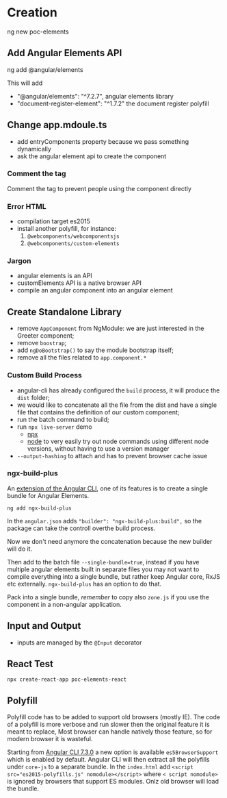 # Creation

ng new poc-elements

## Add Angular Elements API

ng add @angular/elements

This will add

- "@angular/elements": "^7.2.7", angular elements library
- "document-register-element": "^1.7.2" the document register polyfill

## Change app.mdoule.ts 

- add entryComponents property because we pass something dynamically
- ask the angular element api to create the component

### Comment the tag

Comment the tag to prevent people using the component directly

### Error HTML

- compilation target es2015
- install another polyfill, for instance:
  1. `@webcomponents/webcomponentsjs`
  2. `@webcomponents/custom-elements`

### Jargon

- angular elements is an API
- customElements API is a native browser API
- compile an angular component into an angular element

## Create Standalone Library

- remove `AppComponent` from NgModule: we are just interested in the Greeter component;
- remove `boostrap`;
- add `ngDoBootstrap()` to say the module bootstrap itself;
- remove all the files related to `app.component.*`

### Custom Build Process

- angular-cli has already configured the `build` process, it will produce the `dist` folder;
- we would like to concatenate all the file from the dist and have a single file that contains the definition of our custom component;
- run the batch command to build;
- run `npx live-server` demo
  - [npx](https://medium.com/@maybekatz/introducing-npx-an-npm-package-runner-55f7d4bd282b)
  - [node](https://www.npmjs.com/package/node) to very easily try out node commands using different node versions, without having to use a version manager
- `--output-hashing` to attach and has to prevent browser cache issue

### ngx-build-plus

An [extension of the Angular CLI](https://github.com/manfredsteyer/ngx-build-plus), one of its features is to create a single bundle for Angular Elements.

`ng add ngx-build-plus`

In the `angular.json` adds `"builder": "ngx-build-plus:build",` so the package can take the controll overthe build process.

Now we don't need anymore the concatenation because the new builder will do it.

Then add to the batch file `--single-bundle=true`, instead if you have multiple angular elements built in separate files you may not want to compile everything into a single bundle, but rather keep Angular core, RxJS etc externally. `ngx-build-plus` has an option to do that.

Pack into a single bundle, _remember_ to copy also `zone.js` if you use the component in a non-angular application.

## Input and Output

- inputs are managed by the `@Input` decorator

## React Test

`npx create-react-app poc-elements-react`

## Polyfill
Polyfill code has to be added to support old browsers (mostly IE). The code of a polyfill is more verbose and run slower then the original feature it is meant to replace, Most browser can handle natively those feature, so for modern browser it is wasteful.

Starting from [Angular CLI 7.3.0](https://github.com/angular/angular-cli/pull/13403) a new option is available `es5BrowserSupport` which is enabled by default. Angular CLI will then extract all the polyfills under `core-js` to a separate bundle. In the `index.html` add `<script src="es2015-polyfills.js" nomodule></script>` where `< script nomodule>` is ignored by browsers that support ES modules. Onlz old browser will load the bundle.
